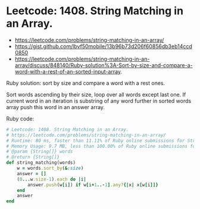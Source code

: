 # Leetcode: 1408. String Matching in an Array.

- https://leetcode.com/problems/string-matching-in-an-array/
- https://gist.github.com/lbvf50mobile/13b96b73d206f60856db3eb14ccd0850
- https://leetcode.com/problems/string-matching-in-an-array/discuss/848140/Ruby-solution%3A-Sort-by-size-and-compare-a-word-with-a-rest-of-an-sorted-input-array.

Ruby solution: sort by size and compare a word with a rest ones.

Sort words ascending by their size, loop over all words except last one. If current word in an iteration is substring of any word further in sorted words array push this word in an answer array.


Ruby code:
```Ruby
# Leetcode: 1408. String Matching in an Array.
# https://leetcode.com/problems/string-matching-in-an-array/
# Runtime: 80 ms, faster than 11.11% of Ruby online submissions for String Matching in an Array.
# Memory Usage: 9.7 MB, less than 100.00% of Ruby online submissions for String Matching in an Array.
# @param {String[]} words
# @return {String[]}
def string_matching(words)
    w = words.sort_by(&:size)
    answer = []
    (0...w.size-1).each do |i|
        answer.push(w[i]) if w[i+1..-1].any?{|x| x[w[i]]}
    end
    answer
end
```